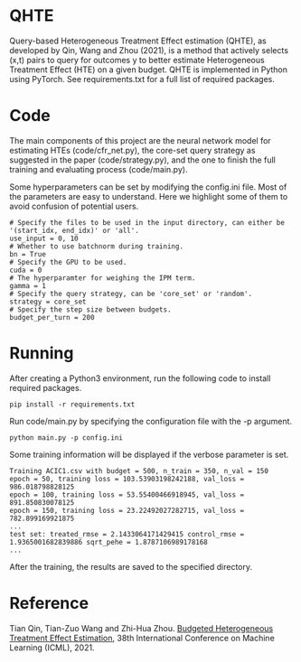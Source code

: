 # QHTE
Query-based Heterogeneous Treatment Effect estimation (QHTE), as developed by Qin, Wang and Zhou (2021), is a method that actively selects (x,t) pairs to query for outcomes y to better estimate Heterogeneous Treatment Effect (HTE) on a given budget. QHTE is implemented in Python using PyTorch. See requirements.txt for a full list of required packages. 

# Code
The main components of this project are the neural network model for estimating HTEs (code/cfr_net.py), the core-set query strategy as suggested in the paper (code/strategy.py), and the one to finish the full training and evaluating process (code/main.py).

Some hyperparameters can be set by modifying the config.ini file. Most of the parameters are easy to understand. Here we highlight some of them to avoid confusion of potential users.
```
# Specify the files to be used in the input directory, can either be '(start_idx, end_idx)' or 'all'.
use_input = 0, 10 
# Whether to use batchnorm during training. 
bn = True 
# Specify the GPU to be used.
cuda = 0
# The hyperparamter for weighing the IPM term.
gamma = 1 
# Specify the query strategy, can be 'core_set' or 'random'.
strategy = core_set 
# Specify the step size between budgets.
budget_per_turn = 200 
```

# Running
After creating a Python3 environment, run the following code to install required packages.
```
pip install -r requirements.txt
```
Run code/main.py by specifying the configuration file with the -p argument.
```
python main.py -p config.ini
```
Some training information will be displayed if the verbose parameter is set.
```
Training ACIC1.csv with budget = 500, n_train = 350, n_val = 150
epoch = 50, training loss = 103.53903198242188, val_loss = 986.018798828125
epoch = 100, training loss = 53.55400466918945, val_loss = 891.850830078125
epoch = 150, training loss = 23.22492027282715, val_loss = 782.899169921875
...
test set: treated_rmse = 2.1433064171429415 control_rmse = 1.9365001682839886 sqrt_pehe = 1.8787106989178168
...
```
After the training, the results are saved to the specified directory.
# Reference
Tian Qin, Tian-Zuo Wang and Zhi-Hua Zhou. [Budgeted Heterogeneous Treatment Effect Estimation](https://TBD), 38th International Conference on Machine Learning (ICML), 2021.
